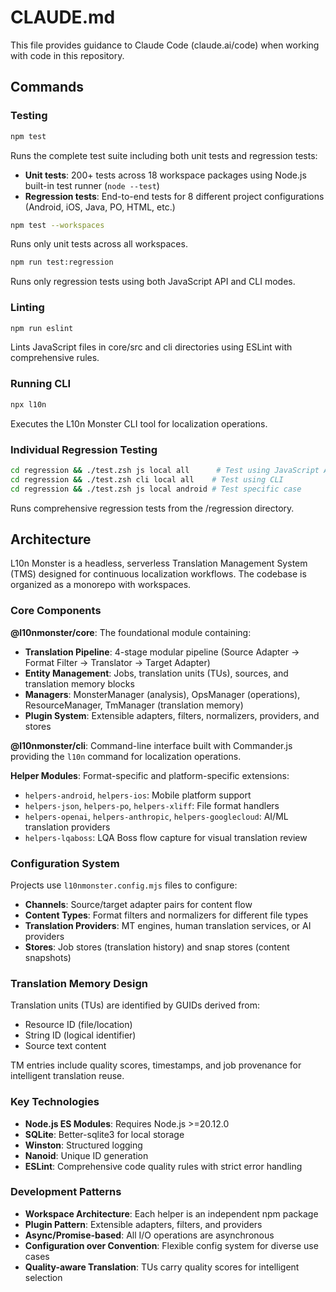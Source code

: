 # CLAUDE.md

This file provides guidance to Claude Code (claude.ai/code) when working with code in this repository.

## Commands

### Testing
```bash
npm test
```
Runs the complete test suite including both unit tests and regression tests:
- **Unit tests**: 200+ tests across 18 workspace packages using Node.js built-in test runner (`node --test`)
- **Regression tests**: End-to-end tests for 8 different project configurations (Android, iOS, Java, PO, HTML, etc.)

```bash
npm test --workspaces
```
Runs only unit tests across all workspaces.

```bash
npm run test:regression
```
Runs only regression tests using both JavaScript API and CLI modes.

### Linting
```bash
npm run eslint
```
Lints JavaScript files in core/src and cli directories using ESLint with comprehensive rules.

### Running CLI
```bash
npx l10n
```
Executes the L10n Monster CLI tool for localization operations.

### Individual Regression Testing
```bash
cd regression && ./test.zsh js local all      # Test using JavaScript API
cd regression && ./test.zsh cli local all    # Test using CLI
cd regression && ./test.zsh js local android # Test specific case
```
Runs comprehensive regression tests from the /regression directory.

## Architecture

L10n Monster is a headless, serverless Translation Management System (TMS) designed for continuous localization workflows. The codebase is organized as a monorepo with workspaces.

### Core Components

**@l10nmonster/core**: The foundational module containing:
- **Translation Pipeline**: 4-stage modular pipeline (Source Adapter → Format Filter → Translator → Target Adapter)
- **Entity Management**: Jobs, translation units (TUs), sources, and translation memory blocks
- **Managers**: MonsterManager (analysis), OpsManager (operations), ResourceManager, TmManager (translation memory)
- **Plugin System**: Extensible adapters, filters, normalizers, providers, and stores

**@l10nmonster/cli**: Command-line interface built with Commander.js providing the `l10n` command for localization operations.

**Helper Modules**: Format-specific and platform-specific extensions:
- `helpers-android`, `helpers-ios`: Mobile platform support
- `helpers-json`, `helpers-po`, `helpers-xliff`: File format handlers  
- `helpers-openai`, `helpers-anthropic`, `helpers-googlecloud`: AI/ML translation providers
- `helpers-lqaboss`: LQA Boss flow capture for visual translation review

### Configuration System

Projects use `l10nmonster.config.mjs` files to configure:
- **Channels**: Source/target adapter pairs for content flow
- **Content Types**: Format filters and normalizers for different file types
- **Translation Providers**: MT engines, human translation services, or AI providers
- **Stores**: Job stores (translation history) and snap stores (content snapshots)

### Translation Memory Design

Translation units (TUs) are identified by GUIDs derived from:
- Resource ID (file/location)
- String ID (logical identifier)  
- Source text content

TM entries include quality scores, timestamps, and job provenance for intelligent translation reuse.

### Key Technologies

- **Node.js ES Modules**: Requires Node.js >=20.12.0
- **SQLite**: Better-sqlite3 for local storage
- **Winston**: Structured logging
- **Nanoid**: Unique ID generation
- **ESLint**: Comprehensive code quality rules with strict error handling

### Development Patterns

- **Workspace Architecture**: Each helper is an independent npm package
- **Plugin Pattern**: Extensible adapters, filters, and providers
- **Async/Promise-based**: All I/O operations are asynchronous
- **Configuration over Convention**: Flexible config system for diverse use cases
- **Quality-aware Translation**: TUs carry quality scores for intelligent selection